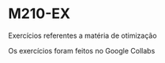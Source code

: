 # M210-EX
Exercícios referentes a matéria de otimização

Os exercícios foram feitos no Google Collabs
